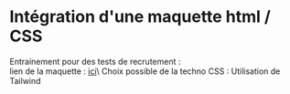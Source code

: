 # Intégration d'une maquette html / CSS
Entrainement pour des tests de recrutement : \
lien de la maquette : [ici]("https://course.oc-static.com/courses/6045521/maquette-mini-projet.png")\
Choix possible de la techno CSS : Utilisation de Tailwind